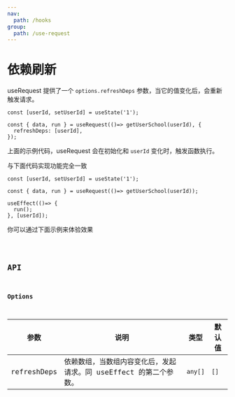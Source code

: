 ```yaml
---
nav:
  path: /hooks
group:
  path: /use-request
---
```


# 依赖刷新

useRequest 提供了一个 `options.refreshDeps` 参数，当它的值变化后，会重新触发请求。

```tsx | pure
const [userId, setUserId] = useState('1');

const { data, run } = useRequest(()=> getUserSchool(userId), {
  refreshDeps: [userId],
});
```

上面的示例代码，useRequest 会在初始化和 `userId` 变化时，触发函数执行。

与下面代码实现功能完全一致

```tsx | pure
const [userId, setUserId] = useState('1');

const { data, run } = useRequest(()=> getUserSchool(userId));

useEffect(()=> {
  run();
}, [userId]);
```

你可以通过下面示例来体验效果

<code src="./demo/refreshDeps.tsx" />

## API

### Options

| 参数        | 说明                                                              | 类型    | 默认值 |
|-------------|-------------------------------------------------------------------|---------|--------|
| refreshDeps | 依赖数组，当数组内容变化后，发起请求。同 useEffect 的第二个参数。 | `any[]` | `[]`   |
